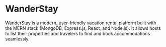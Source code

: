 # WanderStay
WanderStay is a modern, user-friendly vacation rental platform built with the MERN stack (MongoDB, Express.js, React, and Node.js). It allows hosts to list their properties and travelers to find and book accommodations seamlessly.
